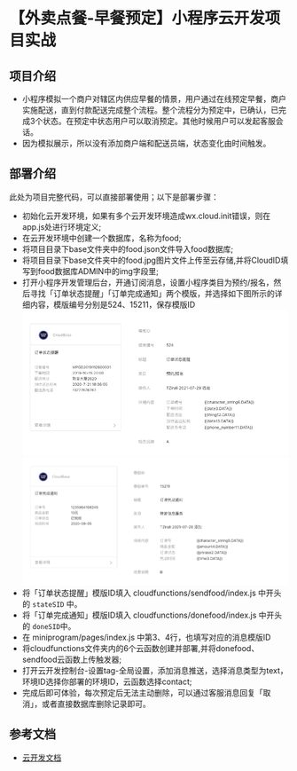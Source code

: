 # 【外卖点餐-早餐预定】小程序云开发项目实战

## 项目介绍

- 小程序模拟一个商户对辖区内供应早餐的情景，用户通过在线预定早餐，商户实施配送，直到付款配送完成整个流程。整个流程分为预定中，已确认，已完成3个状态。在预定中状态用户可以取消预定。其他时候用户可以发起客服会话。
- 因为模拟展示，所以没有添加商户端和配送员端，状态变化由时间触发。


## 部署介绍

此处为项目完整代码，可以直接部署使用；以下是部署步骤：

- 初始化云开发环境，如果有多个云开发环境造成wx.cloud.init错误，则在app.js处进行环境定义;
- 在云开发环境中创建一个数据库，名称为food;
- 将项目目录下base文件夹中的food.json文件导入food数据库;
- 将项目目录下base文件夹中的food.jpg图片文件上传至云存储,并将CloudID填写到food数据库ADMIN中的img字段里;
- 打开小程序开发管理后台，开通订阅消息，设置小程序类目为预约/报名，然后寻找「订单状态提醒」「订单完成通知」两个模版，并选择如下图所示的详细内容，模版编号分别是524、15211，保存模版ID
![](./base/2.png)
![](./base/1.png)
- 将「订单状态提醒」模版ID填入 cloudfunctions/sendfood/index.js 中开头的 `stateSID` 中。
- 将「订单完成通知」模版ID填入 cloudfunctions/donefood/index.js 中开头的 `doneSID`中。
- 在 miniprogram/pages/index.js 中第3、4行，也填写对应的消息模版ID
- 将cloudfunctions文件夹内的6个云函数创建并部署,并将donefood、sendfood云函数上传触发器;
- 打开云开发控制台-设置tag-全局设置，添加消息推送，选择消息类型为text，环境ID选择你部署的环境ID，云函数选择contact;
- 完成后即可体验，每次预定后无法主动删除，可以通过客服消息回复「取消」，或者直接数据库删除记录即可。

## 参考文档

- [云开发文档](https://developers.weixin.qq.com/miniprogram/dev/wxcloud/basis/getting-started.html)